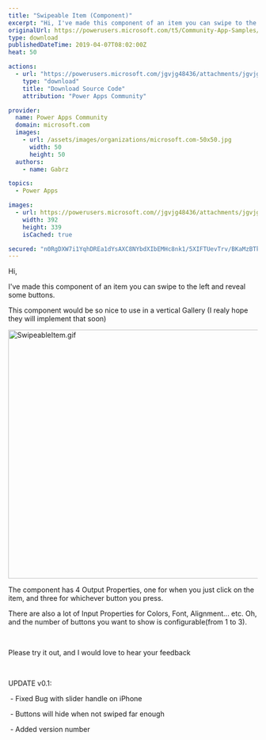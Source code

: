```yaml
---
title: "Swipeable Item (Component)"
excerpt: "Hi, I've made this component of an item you can swipe to the left and reveal some buttons. This component would be so nice to use in a vertical"
originalUrl: https://powerusers.microsoft.com/t5/Community-App-Samples/Swipeable-Item-Component/td-p/263585
type: download
publishedDateTime: 2019-04-07T08:02:00Z
heat: 50

actions:
  - url: "https://powerusers.microsoft.com/jgvjg48436/attachments/jgvjg48436/AppFeedbackGallery/146/5/SwipeableItem_v01.msapp"
    type: "download"
    title: "Download Source Code"
    attribution: "Power Apps Community"

provider:
  name: Power Apps Community
  domain: microsoft.com
  images:
    - url: /assets/images/organizations/microsoft.com-50x50.jpg
      width: 50
      height: 50
  authors:
    - name: Gabrz

topics:
  - Power Apps

images:
  - url: https://powerusers.microsoft.com//jgvjg48436/attachments/jgvjg48436/AppFeedbackGallery/146/1/SwipeableItem.png
    width: 392
    height: 339
    isCached: true

secured: "n0RgDXW7i1YqhDREa1dYsAXC8NYbdXIbEMHc8nk1/5XIFTUevTrv/BKaMzBTk6FXavjmWtrqmiTcOW6+VbJbWDhAOmmABvkctWMHupll0+4VkZ9hn7dM24XF5sqJAQTY61Jy2Iz8Mc4Mobq7V83wfcq4FzJFu38xL63tJoNLP1vUBc6uxhg/AoUykhEqLSDH4ytr7qJpNItD6pZ/IjG3IbEmX1TImD2x4bF8tS0Z+Mt8yuKGLt6d8jaZuMIiSoDSuGXC991zNmmroICw5uMaiLhva3yMXor13b8RBhmj6jkd0xDSLPqYJzMOc7JTWGIydO9541PjwQ3HSk2PKnyGRPuQXk4BV7jxRJc5ki+1+Zq0x+luZRVoFMIWrt74sYfbjM6GJurArDFBWuITO/tsQ3Xp0kNYXJ7PW3Kvz/ZNc+eqd76FnX/H15tBA9GPjTPf;9l8CiwkHEgNHPqsdAMknrA=="
---
```

<p>Hi,</p><p>I've made this component of an item you can swipe to the left and reveal some buttons.</p><p>This component would be so nice to use in a vertical Gallery (I realy hope they will implement that soon)</p><p><span class="lia-inline-image-display-wrapper lia-image-align-center" image-alt="SwipeableItem.gif" style="width: 630px;"><img src="https://powerusers.microsoft.com/t5/image/serverpage/image-id/59858i1C85E68EB6F85AFD/image-dimensions/630x503?v=1.0" width="630" height="503" title="SwipeableItem.gif" alt="SwipeableItem.gif" li-image-url="https://powerusers.microsoft.com/t5/image/serverpage/image-id/59858i1C85E68EB6F85AFD?v=1.0" li-image-display-id="'59858i1C85E68EB6F85AFD'" li-message-uid="'263585'" li-messages-message-image="true" li-bindable="" class="lia-media-image" tabindex="0" li-bypass-lightbox-when-linked="true" li-use-hover-links="false"></span></p><p>The component has 4 Output Properties, one for when you just click on the item, and three for whichever button you press.</p><p>There are also a lot of Input Properties for Colors, Font, Alignment... etc. Oh, and the number of buttons you want to show is configurable(from 1 to 3).</p><p>&nbsp;</p><p>Please try it out, and I would love to hear your feedback</p><p>&nbsp;</p><p>UPDATE v0.1:</p><p>&nbsp;- Fixed Bug with slider handle on iPhone</p><p>&nbsp;- Buttons will hide when not swiped far enough</p><p>&nbsp;- Added version number</p>


